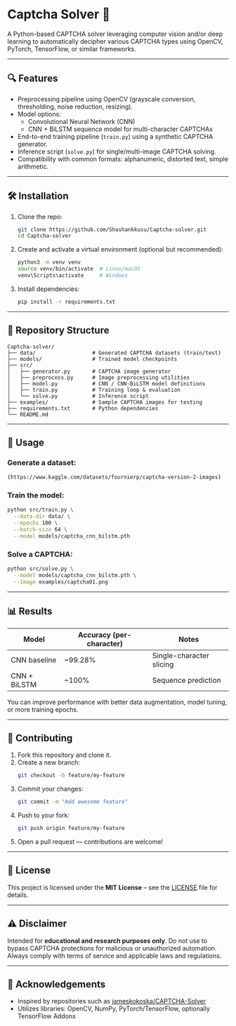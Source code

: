 # Captcha Solver 🧠

A Python-based CAPTCHA solver leveraging computer vision and/or deep learning to automatically decipher various CAPTCHA types using OpenCV, PyTorch, TensorFlow, or similar frameworks.

---

## 🔍 Features

- Preprocessing pipeline using OpenCV (grayscale conversion, thresholding, noise reduction, resizing).
- Model options:
  - Convolutional Neural Network (CNN)
  - CNN + BiLSTM sequence model for multi-character CAPTCHAs
- End-to-end training pipeline (`train.py`) using a synthetic CAPTCHA generator.
- Inference script (`solve.py`) for single/multi-image CAPTCHA solving.
- Compatibility with common formats: alphanumeric, distorted text, simple arithmetic.

---

## 🛠️ Installation

1. Clone the repo:
    ```bash
    git clone https://github.com/Shashankkusu/Captcha-solver.git
    cd Captcha-solver
    ```

2. Create and activate a virtual environment (optional but recommended):
    ```bash
    python3 -m venv venv
    source venv/bin/activate  # Linux/macOS
    venv\Scripts\activate     # Windows
    ```

3. Install dependencies:
    ```bash
    pip install -r requirements.txt
    ```

---

## 📁 Repository Structure

```
Captcha-solver/
├── data/                  # Generated CAPTCHA datasets (train/test)
├── models/                # Trained model checkpoints
├── src/
│   ├── generator.py       # CAPTCHA image generator
│   ├── preprocess.py      # Image preprocessing utilities
│   ├── model.py           # CNN / CNN-BiLSTM model definitions
│   ├── train.py           # Training loop & evaluation
│   └── solve.py           # Inference script
├── examples/              # Sample CAPTCHA images for testing
├── requirements.txt       # Python dependencies
└── README.md
```

---

## 🎯 Usage

### Generate a dataset:
```bash
(https://www.kaggle.com/datasets/fournierp/captcha-version-2-images)
```

### Train the model:
```bash
python src/train.py \
  --data-dir data/ \
  --epochs 100 \
  --batch-size 64 \
  --model models/captcha_cnn_bilstm.pth
```

### Solve a CAPTCHA:
```bash
python src/solve.py \
  --model models/captcha_cnn_bilstm.pth \
  --image examples/captcha01.png
```

---

## 📊 Results

| Model         | Accuracy (per-character) | Notes                    |
|---------------|---------------------------|--------------------------|
| CNN baseline  | ~99.28%                      | Single-character slicing |
| CNN + BiLSTM  | ~100%                      | Sequence prediction      |

You can improve performance with better data augmentation, model tuning, or more training epochs.

---

## 🧩 Contributing

1. Fork this repository and clone it.
2. Create a new branch:
    ```bash
    git checkout -b feature/my-feature
    ```
3. Commit your changes:
    ```bash
    git commit -m "Add awesome feature"
    ```
4. Push to your fork:
    ```bash
    git push origin feature/my-feature
    ```
5. Open a pull request — contributions are welcome!

---

## 🧭 License

This project is licensed under the **MIT License** – see the [LICENSE](LICENSE) file for details.

---

## ⚠️ Disclaimer

Intended for **educational and research purposes only**. Do not use to bypass CAPTCHA protections for malicious or unauthorized automation. Always comply with terms of service and applicable laws and regulations.

---

## 🤝 Acknowledgements

- Inspired by repositories such as [jameskokoska/CAPTCHA-Solver](https://github.com/jameskokoska/CAPTCHA-Solver)
- Utilizes libraries: OpenCV, NumPy, PyTorch/TensorFlow, optionally TensorFlow Addons
